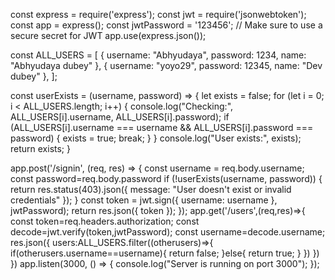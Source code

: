 const express = require('express');
const jwt = require('jsonwebtoken');
const app = express();
const jwtPassword = '123456'; // Make sure to use a secure secret for JWT
app.use(express.json());

const ALL_USERS = [
  {
    username: "Abhyudaya",
    password: 1234,
    name: "Abhyudaya dubey"
  },
  {
    username: "yoyo29",
    password: 12345,
    name: "Dev dubey"
  },
];

const userExists = (username, password) => {
  let exists = false;
  for (let i = 0; i < ALL_USERS.length; i++) {
    console.log("Checking:", ALL_USERS[i].username, ALL_USERS[i].password);
    if (ALL_USERS[i].username === username && ALL_USERS[i].password === password) {
      exists = true;
      break;
    }
  }
  console.log("User exists:", exists);
  return exists;
}


app.post('/signin', (req, res) => {
  const username = req.body.username;
  const password=req.body.password
  if (!userExists(username, password)) {
    return res.status(403).json({
      message: "User doesn't exist or invalid credentials"
    });
  }
  const token = jwt.sign({ username: username }, jwtPassword);
  return res.json({
    token
  });
});
app.get('/users',(req,res)=>{
  const token=req.headers.authorization;
  const decode=jwt.verify(token,jwtPassword);
  const username=decode.username;
  res.json({
    users:ALL_USERS.filter((otherusers)=>{
      if(otherusers.username==username){
        return false;
      }else{
        return true;
      }
    })
  })
})
app.listen(3000, () => {
  console.log("Server is running on port 3000");
});

